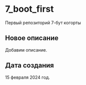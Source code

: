 # 7_boot_first
Первый репозиторий 7-бут когорты

## Новое описание
Добавим описание.

## Дата создания
15 февраля 2024 год.